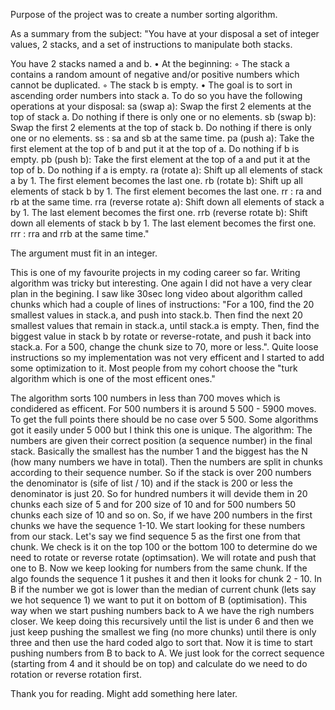 Purpose of the project was to create a number sorting algorithm. 

As a summary from the subject:
"You have at your disposal a set of integer values, 2 stacks, and a set of instructions
to manipulate both stacks. 

You have 2 stacks named a and b.
• At the beginning:
◦ The stack a contains a random amount of negative and/or positive numbers
which cannot be duplicated.
◦ The stack b is empty.
• The goal is to sort in ascending order numbers into stack a. To do so you have the
following operations at your disposal:
sa (swap a): Swap the first 2 elements at the top of stack a.
Do nothing if there is only one or no elements.
sb (swap b): Swap the first 2 elements at the top of stack b.
Do nothing if there is only one or no elements.
ss : sa and sb at the same time.
pa (push a): Take the first element at the top of b and put it at the top of a.
Do nothing if b is empty.
pb (push b): Take the first element at the top of a and put it at the top of b.
Do nothing if a is empty.
ra (rotate a): Shift up all elements of stack a by 1.
The first element becomes the last one.
rb (rotate b): Shift up all elements of stack b by 1.
The first element becomes the last one.
rr : ra and rb at the same time.
rra (reverse rotate a): Shift down all elements of stack a by 1.
The last element becomes the first one.
rrb (reverse rotate b): Shift down all elements of stack b by 1.
The last element becomes the first one.
rrr : rra and rrb at the same time."

The argument must fit in an integer.

This is one of my favourite projects in my coding career so far. Writing algorithm was tricky but interesting. One again I did not have a very clear plan in the begining. 
I saw like 30sec long video about algorithm called chunks which had a couple of lines of instructions: "For a 100, find the 20 smallest values in stack.a, and push into stack.b.
Then find the next 20 smallest values that remain in stack.a, until stack.a is empty.
Then, find the biggest value in stack b by rotate or reverse-rotate, and push it back into stack.a.
For a 500, change the chunk size to 70, more or less.". Quite loose instructions so my implementation was not very efficent and I started to add some optimization to it. Most people from my cohort choose the "turk algorithm which is one of the most efficent ones." 

The algorithm sorts 100 numbers in less than 700 moves which is condidered as efficent. For 500 numbers it is around 5 500 - 5900 moves. To get the full points there should be no case over 5 500. Some algorithms got it easily under 5 000 but I think this one is unique. 
The algorithm: 
The numbers are given their correct position (a sequence number) in the final stack. Basically the smallest has the number 1 and the biggest has the N (how many numbers we have in total).
Then the numbers are split in chunks according to their sequence number. So if the stack is over 200 numbers the denominator is (sife of list / 10) and if the stack is 200 or less the denominator is just 20. So for hundred numbers it will devide them in 20 chunks each size of 5 and for 200 size of 10 and for 500 numbers 50 chunks each size of 10 and so on. 
So, if we have 200 numbers in the first chunks we have the sequence 1-10. We start looking for these numbers from our stack. Let's say we find sequence 5 as the first one from that chunk. We check is it on the top 100 or the bottom 100 to determine do we need to rotate or reverse rotate (optimsation).
We will rotate and push that one to B. Now we keep looking for numbers from the same chunk. If the algo founds the sequence 1 it pushes it and then it looks for chunk 2 - 10. In B if the number we got is lower than the median of current chunk (lets say we hot sequence 1) we want to put it on bottom of B (optimisation).
This way when we start pushing numbers back to A we have the righ numbers closer. 
We keep doing this recursively until the list is under 6 and then we just keep pushing the smallest we fing (no more chunks) until there is only three and then use the hard coded algo to sort that. 
Now it is time to start pushing numbers from B to back to A. We just look for the correct sequence (starting from 4 and it should be on top) and calculate do we need to do rotation or reverse rotation first.

Thank you for reading. Might add something here later. 
